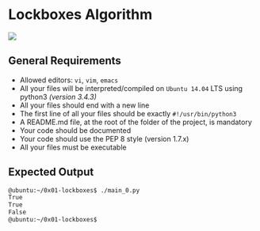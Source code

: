 # Lockboxes Algorithm

![](https://www.educative.io/cdn-cgi/image/format=auto,width=600,quality=75/v2api/collection/10370001/6118021046206464/image/5066531265576960)

## General Requirements

- Allowed editors: `vi`, `vim`, `emacs`
- All your files will be interpreted/compiled on `Ubuntu 14.04` LTS using python3 *(version 3.4.3)*
- All your files should end with a new line
- The first line of all your files should be exactly `#!/usr/bin/python3`
- A README.md file, at the root of the folder of the project, is mandatory
- Your code should be documented
- Your code should use the PEP 8 style (version 1.7.x)
- All your files must be executable

## Expected Output
```bash
@ubuntu:~/0x01-lockboxes$ ./main_0.py
True
True
False
@ubuntu:~/0x01-lockboxes$
```
